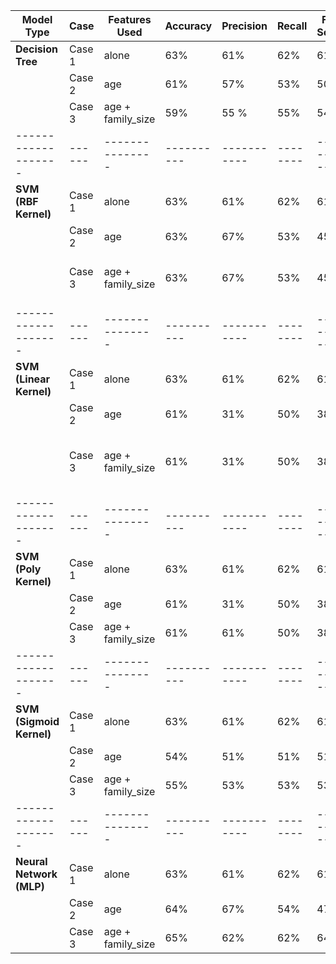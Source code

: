 | Model Type | Case | Features Used | Accuracy | Precision | Recall | F1-Score | Notes |
|------------|------|---------------|----------|-----------|--------|-----------|-------|
| **Decision Tree** | Case 1 | alone | 63% | 61% | 62% | 61% | - |
|                   | Case 2 | age | 61% | 57% | 53% | 50% | - |
|                   | Case 3 | age + family_size | 59% | 55 % | 55% | 54% | - |
|-------------------|------|---------------|----------|-----------|--------|-----------|-------|
| **SVM (RBF Kernel)** | Case 1 | alone | 63% | 61% | 62% | 61% | - |
|                    | Case 2 | age | 63% | 67% | 53% | 45% | - |
|                    | Case 3 | age + family_size | 63% | 67% | 53% | 45% | Same as case 2 |
|-------------------|------|---------------|----------|-----------|--------|-----------|-------|
| **SVM (Linear Kernel)** | Case 1 | alone | 63% | 61% | 62% | 61% | - |
|                    | Case 2 | age | 61% | 31% | 50% | 38% | - |
|                    | Case 3 | age + family_size | 61% | 31% | 50% | 38% | Also same as case 2 |
|-------------------|------|---------------|----------|-----------|--------|-----------|-------|
| **SVM (Poly Kernel)** | Case 1 | alone | 63% | 61% | 62% | 61% | - |
|                    | Case 2 | age | 61% | 31% | 50% | 38% | - |
|                    | Case 3 | age + family_size | 61% | 61% | 50% | 38% | - |
|-------------------|------|---------------|----------|-----------|--------|-----------|-------|
| **SVM (Sigmoid Kernel)** | Case 1 | alone | 63% | 61% | 62% | 61% | - |
|                    | Case 2 | age | 54% | 51% | 51% | 51% | - |
|                    | Case 3 | age + family_size | 55% | 53% | 53% | 53% | - |
|-------------------|------|---------------|----------|-----------|--------|-----------|-------|
| **Neural Network (MLP)** | Case 1 | alone | 63% | 61% | 62% | 61% | - |
|                    | Case 2 | age | 64% | 67% | 54% | 47% | - |
|                    | Case 3 | age + family_size | 65% | 62% | 62% | 64% | - |